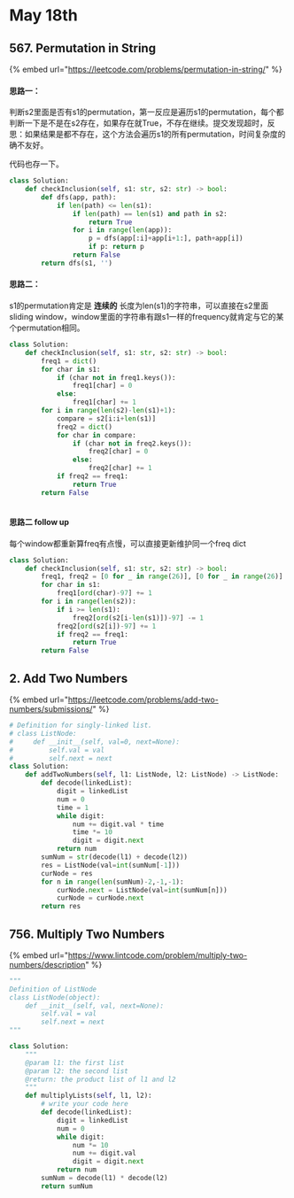 # May 18th

## 567. Permutation in String

{% embed url="https://leetcode.com/problems/permutation-in-string/" %}

#### 思路一：

判断s2里面是否有s1的permutation，第一反应是遍历s1的permutation，每个都判断一下是不是在s2存在，如果存在就True，不存在继续。提交发现超时，反思：如果结果是都不存在，这个方法会遍历s1的所有permutation，时间复杂度的确不友好。

代码也存一下。

```python
class Solution:
    def checkInclusion(self, s1: str, s2: str) -> bool:
        def dfs(app, path):
            if len(path) <= len(s1):
                if len(path) == len(s1) and path in s2:
                    return True
                for i in range(len(app)):
                    p = dfs(app[:i]+app[i+1:], path+app[i])
                    if p: return p
                return False
        return dfs(s1, '')
```

#### 思路二：

s1的permutation肯定是 **连续的** 长度为len\(s1\)的字符串，可以直接在s2里面sliding window，window里面的字符串有跟s1一样的frequency就肯定与它的某个permutation相同。

```python
class Solution:
    def checkInclusion(self, s1: str, s2: str) -> bool:
        freq1 = dict()
        for char in s1:
            if (char not in freq1.keys()):
                freq1[char] = 0  
            else:
                freq1[char] += 1
        for i in range(len(s2)-len(s1)+1):
            compare = s2[i:i+len(s1)]
            freq2 = dict()
            for char in compare:
                if (char not in freq2.keys()):
                    freq2[char] = 0  
                else:
                    freq2[char] += 1
            if freq2 == freq1:
                return True
        return False
        
```

#### 思路二 follow up​

每个window都重新算freq有点慢，可以直接更新维护同一个freq dict

```python
class Solution:
    def checkInclusion(self, s1: str, s2: str) -> bool:
        freq1, freq2 = [0 for _ in range(26)], [0 for _ in range(26)]
        for char in s1:
            freq1[ord(char)-97] += 1
        for i in range(len(s2)):
            if i >= len(s1):
                freq2[ord(s2[i-len(s1)])-97] -= 1
            freq2[ord(s2[i])-97] += 1
            if freq2 == freq1:
                return True
        return False
```

## 2. Add Two Numbers

{% embed url="https://leetcode.com/problems/add-two-numbers/submissions/" %}

```python
# Definition for singly-linked list.
# class ListNode:
#     def __init__(self, val=0, next=None):
#         self.val = val
#         self.next = next
class Solution:
    def addTwoNumbers(self, l1: ListNode, l2: ListNode) -> ListNode:
        def decode(linkedList):
            digit = linkedList
            num = 0
            time = 1
            while digit:
                num += digit.val * time
                time *= 10
                digit = digit.next
            return num
        sumNum = str(decode(l1) + decode(l2))
        res = ListNode(val=int(sumNum[-1]))
        curNode = res
        for n in range(len(sumNum)-2,-1,-1):
            curNode.next = ListNode(val=int(sumNum[n]))
            curNode = curNode.next
        return res
```

## 756. Multiply Two Numbers

{% embed url="https://www.lintcode.com/problem/multiply-two-numbers/description" %}

```python
"""
Definition of ListNode
class ListNode(object):
    def __init__(self, val, next=None):
        self.val = val
        self.next = next
"""

class Solution:
    """
    @param l1: the first list
    @param l2: the second list
    @return: the product list of l1 and l2
    """
    def multiplyLists(self, l1, l2):
        # write your code here
        def decode(linkedList):
            digit = linkedList
            num = 0
            while digit:
                num *= 10
                num += digit.val
                digit = digit.next
            return num
        sumNum = decode(l1) * decode(l2)
        return sumNum
```


